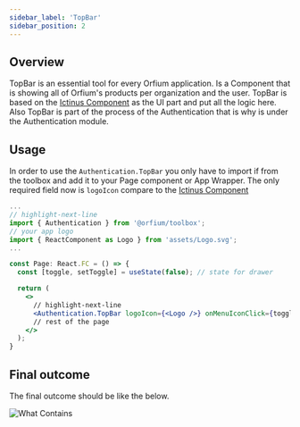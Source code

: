 ```yaml
---
sidebar_label: 'TopBar'
sidebar_position: 2
---
```


## Overview

TopBar is an essential tool for every Orfium application. Is a Component that is showing all of Orfium's products per organization and the user.
TopBar is based on the [Ictinus Component](https://ictinus.herokuapp.com/?path=/story/design-system-topnavbar--with-logo-placeholder) as the UI part and put all the logic here.
Also TopBar is part of the process of the Authentication that is why is under the Authentication module.

## Usage

In order to use the `Authentication.TopBar` you only have to import if from the toolbox and add it to your Page component or App Wrapper.
The only required field now is `logoIcon` compare to the [Ictinus Component](https://ictinus.herokuapp.com/?path=/story/design-system-topnavbar--with-logo-placeholder)

```jsx
...
// highlight-next-line
import { Authentication } from '@orfium/toolbox';
// your app logo
import { ReactComponent as Logo } from 'assets/Logo.svg';
...

const Page: React.FC = () => {
  const [toggle, setToggle] = useState(false); // state for drawer

  return (
    <>
      // highlight-next-line
      <Authentication.TopBar logoIcon={<Logo />} onMenuIconClick={toggle} />
      // rest of the page
    </>
  );
}
```

## Final outcome

The final outcome should be like the below.

![What Contains](/img/TopBarExample.png)
